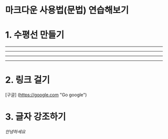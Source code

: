 마크다운 사용법(문법) 연습해보기 
=========================

# 1. 수평선 만들기 

* * *
***
- - -
-----

# 2. 링크 걸기 

[구글] (https://google.com "Go google")


# 3. 글자 강조하기 

*안녕하세요*




